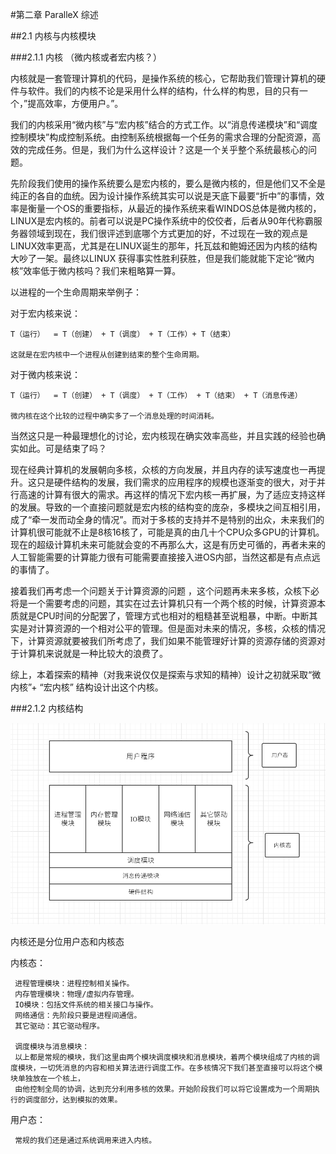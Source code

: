 #第二章  ParalleX 综述

##2.1  内核与内核模块

###2.1.1 内核  （微内核或者宏内核？）
  
内核就是一套管理计算机的代码，是操作系统的核心，它帮助我们管理计算机的硬件与软件。我们的内核不论是采用什么样的结构，什么样的构思，目的只有一个，”提高效率，方便用户。”。

我们的内核采用“微内核”与“宏内核”结合的方式工作。以“消息传递模块”和“调度控制模块”构成控制系统。由控制系统根据每一个任务的需求合理的分配资源，高效的完成任务。但是，我们为什么这样设计？这是一个关乎整个系统最核心的问题。

先阶段我们使用的操作系统要么是宏内核的，要么是微内核的，但是他们又不全是纯正的各自的血统。因为设计操作系统其实可以说是天底下最要“折中”的事情，效率是衡量一个OS的重要指标，从最近的操作系统来看WINDOS总体是微内核的，LINUX是宏内核的。前者可以说是PC操作系统中的佼佼者，后者从90年代称霸服务器领域到现在，我们很评述到底哪个方式更加的好，不过现在一致的观点是LINUX效率更高，尤其是在LINUX诞生的那年，托瓦兹和鲍姆还因为内核的结构大吵了一架。最终以LINUX 获得事实性胜利获胜，但是我们能就能下定论“微内核”效率低于微内核吗？我们来粗略算一算。

以进程的一个生命周期来举例子：

对于宏内核来说：
  
    T（运行）  = T（创建） + T（调度） + T（工作）+ T（结束）
    
    这就是在宏内核中一个进程从创建到结束的整个生命周期。
    
对于微内核来说：

    T（运行）  = T（创建） + T（调度） + T（工作） + T（结束） + T（消息传递）
    
    微内核在这个比较的过程中确实多了一个消息处理的时间消耗。 
    
当然这只是一种最理想化的讨论，宏内核现在确实效率高些，并且实践的经验也确实如此。可是结束了吗？

现在经典计算机的发展朝向多核，众核的方向发展，并且内存的读写速度也一再提升。这只是硬件结构的发展，我们需求的应用程序的规模也逐渐变的很大，对于并行高速的计算有很大的需求。再这样的情况下宏内核一再扩展，为了适应支持这样的发展。导致的一个直接问题就是宏内核的结构变的庞杂，多模块之间互相引用，成了“牵一发而动全身的情况”。而对于多核的支持并不是特别的出众，未来我们的计算机很可能就不止是8核16核了，可能是真的由几十个CPU众多GPU的计算机。现在的超级计算机未来可能就会变的不再那么大，这是有历史可循的，再者未来的人工智能需要的计算能力很有可能需要直接接入进OS内部，当然这都是有点点远的事情了。

接着我们再考虑一个问题关于计算资源的问题 ，这个问题再未来多核，众核下必将是一个需要考虑的问题，其实在过去计算机只有一个两个核的时候，计算资源本质就是CPU时间的分配罢了，管理方式也相对的粗糙甚至说粗暴，中断。中断其实是对计算资源的一个相对公平的管理。但是面对未来的情况，多核，众核的情况下，计算资源就要被我们所考虑了，我们如果不能管理好计算的资源存储的资源对于计算机来说就是一种比较大的浪费了。

综上，本着探索的精神（对我来说仅仅是探索与求知的精神）设计之初就采取“微内核”+ “宏内核” 结构设计出这个内核。

###2.1.2 内核结构

![neihe ](./image/Parallexc.png)

内核还是分位用户态和内核态

内核态：
      
     进程管理模块：进程控制相关操作。
     内存管理模块：物理/虚拟内存管理。
     IO模块：包括文件系统的相关接口与操作。
     网络通信：先阶段只要是进程间通信。
     其它驱动：其它驱动程序。
     
     调度模块与消息模块：
     以上都是常规的模块，我们这里由两个模块调度模块和消息模块，着两个模块组成了内核的调度模块，一切凭消息的内容和相关算法进行调度工作。在多核情况下我们甚至直接可以将这个模块单独放在一个核上，
     由他控制全局的协调，达到充分利用多核的效果。开始阶段我们可以将它设置成为一个周期执行的调度部分，达到模拟的效果。
     
用户态：

     常规的我们还是通过系统调用来进入内核。
     
